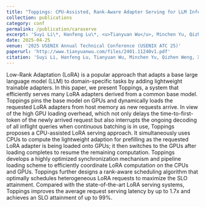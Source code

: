 ```yaml
---
title: "Toppings: CPU-Assisted, Rank-Aware Adapter Serving for LLM Inference"
collection: publications
category: conf
permalink: /publication/caraserve
excerpt: 'Suyi Li\*, Hanfeng Lu\*, <u>Tianyuan Wu</u>, Minchen Yu, Qizhen Weng, Xusheng Chen, Yizhou Shan, Binhang Yuan, Wei Wang (\* Equal contribution).'
date: 2025-04-25
venue: '2025 USENIX Annual Technical Conference (USENIX ATC 25)'
paperurl: 'http://www.tianyuanwu.com/files/2401.11240v1.pdf'
citation: 'Suyi Li, Hanfeng Lu, Tianyuan Wu, Minchen Yu, Qizhen Weng, Xusheng Chen, Yizhou Shan, Binhang Yuan, and Wei Wang. "CaraServe: CPU-Assisted and Rank-Aware LoRA Serving for Generative LLM Inference." arXiv preprint arXiv:2401.11240 (2024).'
---
```


Low-Rank Adaptation (LoRA) is a popular approach that adapts a base large language model (LLM) to domain-specific tasks by adding lightweight trainable adapters. In this paper, we present Toppings, a system that efficiently serves many LoRA adapters derived from a common base model. Toppings pins the base model on GPUs and dynamically loads the requested LoRA adapters from host memory as new requests arrive. In view of the high GPU loading overhead, which not only delays the time-to-first-token of the newly arrived request but also interrupts the ongoing decoding of all inflight queries when continuous batching is in use, Toppings proposes a CPU-assisted LoRA serving approach. It simultaneously uses CPUs to compute the lightweight adaption for prefilling as the requested LoRA adapter is being loaded onto GPUs; it then switches to the GPUs after loading completes to resume the remaining computation. Toppings develops a highly optimized synchronization mechanism and pipeline loading scheme to efficiently coordinate LoRA computation on the CPUs and GPUs. Toppings further designs a rank-aware scheduling algorithm that optimally schedules heterogeneous LoRA requests to maximize the SLO attainment. Compared with the state-of-the-art LoRA serving systems, Toppings improves the average request serving latency by up to 
1.7x and achieves an SLO attainment of up to 99%.